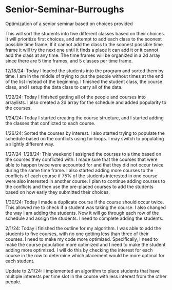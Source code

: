 # Senior-Seminar-Burroughs
Optimization of a senior seminar based on choices provided

This will sort the students into five different classes based on their choices. It will prioritize first choices, and attempt to add each class to the soonest possible time frame. If it cannot add the class to the soonest possible time frame it will try the next one until it finds a place it can add it or it cannot add the class at any time. The time frames will be organized in a 2d array since there are 5 time frames, and 5 classes per time frame.


12/18/24:
Today I loaded the students into the program and sorted them by time. I am in the middle of trying to put the people without times at the end of the list instead of the beginning. I finished the student class, the course class, and I setup the data class to carry all of the data. 

1/22/24:
Today I finished getting all of the people and courses into arraylists. I also created a 2d array for the schedule and added popularity to the courses.

1/24/24: 
Today I started creating the course structure, and I started adding the classes that conflicted to each course. 

1/26/24:
Sorted the courses by interest. I also started trying to populate the schedule based on the conflicts using for loops. I may switch to populating a slightly different way. 

1/27/24-1/28/24:
This weekend I assigned the courses to a time based on the courses they conflicted with. I made sure that the courses that were able to happen twice were accounted for and that they did not occur twice during the same time frame. I also started adding more courses to the conflicts of each course if 75% of the students interested in one course were also interested in another course. I plan to continue adding courses to the conflicts and then use the pre-placed courses to add the students based on how early they submitted their choices. 

1/30/24:
Today I made a duplicate course if the course should occur twice. This allowed me to check if a student was taking the course. I also changed the way I am adding the students. Now it will go through each row of the schedule and assign the students. I need to complete adding the students. 

2/1/24:
Today i finished the outline for my algorithm. I was able to add the students to five courses, with no one getting less than three of their courses. I need to make my code more optimized. Specifically, I need to make the course population more optimized and I need to make the student adding more optimized. I will do this by checking the interest for each course in the row to determine which placement would be more optimal for each student.

Update to 2/1/24:
I implemented an algorithm to place students that have multiple interests per time slot in the course with less interest from the other people. 
